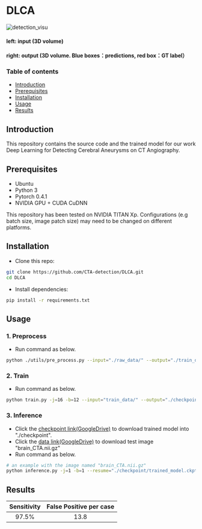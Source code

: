 # DLCA
![detection_visu](visu.gif)
#### left: input (3D volume)
#### right: output (3D volume. Blue boxes：predictions, red box：GT label）

### Table of contents

  - [Introduction](#introduction)
  - [Prerequisites](#prerequisites)
  - [Installation](#installation)
  - [Usage](#usage)
  - [Results](#results)


## Introduction

This repository contains the source code and the trained model for our work Deep Learning for Detecting Cerebral Aneurysms on CT Angiography.

## Prerequisites
- Ubuntu
- Python 3
- Pytorch 0.4.1
- NVIDIA GPU + CUDA CuDNN

This repository has been tested on NVIDIA TITAN Xp. Configurations (e.g batch size, image patch size) may need to be changed on different platforms.

## Installation
* Clone this repo:
```bash
git clone https://github.com/CTA-detection/DLCA.git
cd DLCA
```
* Install dependencies:
```bash
pip install -r requirements.txt
```

## Usage
### 1. Preprocess
* Run command as below.
```bash
python ./utils/pre_process.py --input="./raw_data/" --output="./train_data/"
```

### 2. Train 
* Run command as below.
```bash
python train.py -j=16 -b=12 --input="train_data/" --output="./checkpoint/"
```

### 3. Inference 
* Click the [checkpoint link(GoogleDrive)](https://drive.google.com/drive/folders/138_EpuZaMB0sS_dVmO0ux6_07sFfwRKZ?usp=sharing) to download trained model into "./checkpoint".
* Click the [data link(GoogleDrive)](https://drive.google.com/file/d/1M76tVZp-dqW9COlESnh0n8iuii5PKiS8/view?usp=sharing) to download test image "brain_CTA.nii.gz" 
* Run command as below.
```bash
# an example with the image named "brain_CTA.nii.gz"
python inference.py -j=1 -b=1 --resume="./checkpoint/trained_model.ckpt" --input="./test_image/brain_CTA" --output="./prediction/brain_CTA"
```


## Results

| Sensitivity | False Positive per case |
|:-------------:|:-------------:|
| 97.5% | 13.8| 

